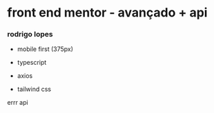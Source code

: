 # front end mentor - avançado + api

### rodrigo lopes

 - mobile first (375px)

 - typescript
 - axios
 - tailwind css


errr api